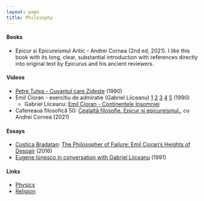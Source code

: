 ```yaml
---
layout: page
title: Philosophy
---
```

#### Books
* Epicur si Epicureismul Antic - Andrei Cornea (2nd ed, 2021). I like this book with its long, clear, substantial introduction with references directly into original text by Epicurus and his ancient reviewers.

#### Videos
* [Petre Tutea - Cuvantul care Zideste](https://www.youtube.com/watch?v=TlrH42G2Q8c) (1990)
* Emil Cioran - exercitiu de admiratie (Gabriel Liiceanu) [1](https://www.youtube.com/watch?v=RCOW3cIzR_g) [2](https://www.youtube.com/watch?v=oyjvedVCPYw) [3](https://www.youtube.com/watch?v=ak8NVlX77Ao) [4](https://www.youtube.com/watch?v=WVYVjOYdmiU&t=2s) [5](https://www.youtube.com/watch?v=QxQGHGEOfLo) (1990)
  * Gabriel Liiceanu: [Emil Cioran - Continentele Insomniei](https://www.youtube.com/watch?v=p8HZ48i4KX0)
* Cafeneaua filosofică 50: [Cealaltă filosofie. Epicur și epicureismul.](https://www.youtube.com/watch?v=Nsnt9xoW-M4), cu Andrei Cornea (2021)

#### Essays
* [Costica Bradatan](https://lareviewofbooks.org/contributor/costica-bradatan): [The Philosopher of Failure: Emil Cioran’s Heights of Despair](https://lareviewofbooks.org/article/philosopher-failure-emil-ciorans-heights-despair/#!) (2016)
* [Eugene Ionesco in conversation with Gabriel Liiceanu](https://www.google.com/url?sa=t&rct=j&q=&esrc=s&source=web&cd=&cad=rja&uact=8&ved=2ahUKEwiKnJvEgd3zAhWQq3IEHRRtB0gQFnoECAYQAQ&url=https%3A%2F%2Fjournals.sfu.ca%2Fcapreview%2Findex.php%2Fcapreview%2Farticle%2Fdownload%2F1353%2F1353%2F&usg=AOvVaw0fpmgBl3Xz7vGNJyBxXH63) (1991)

#### Links
* [Physics](physics.md)
* [Religion](religion.md)
